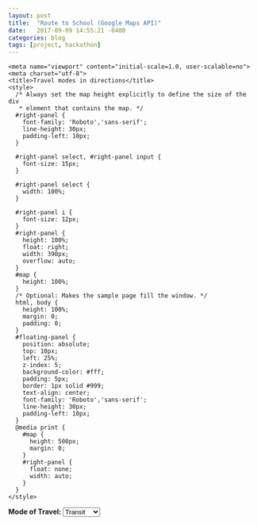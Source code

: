 ```yaml
---
layout: post
title:  "Route to School (Google Maps API)"
date:   2017-09-09 14:55:21 -0400
categories: blog
tags: [project, hackathon]
---
```



<!DOCTYPE html>
<html>
  <head>

    <meta name="viewport" content="initial-scale=1.0, user-scalable=no">
    <meta charset="utf-8">
    <title>Travel modes in directions</title>
    <style>
      /* Always set the map height explicitly to define the size of the div
       * element that contains the map. */
      #right-panel {
        font-family: 'Roboto','sans-serif';
        line-height: 30px;
        padding-left: 10px;
      }

      #right-panel select, #right-panel input {
        font-size: 15px;
      }

      #right-panel select {
        width: 100%;
      }

      #right-panel i {
        font-size: 12px;
      }
      #right-panel {
        height: 100%;
        float: right;
        width: 390px;
        overflow: auto;
      }
      #map {
        height: 100%;
      }
      /* Optional: Makes the sample page fill the window. */
      html, body {
        height: 100%;
        margin: 0;
        padding: 0;
      }
      #floating-panel {
        position: absolute;
        top: 10px;
        left: 25%;
        z-index: 5;
        background-color: #fff;
        padding: 5px;
        border: 1px solid #999;
        text-align: center;
        font-family: 'Roboto','sans-serif';
        line-height: 30px;
        padding-left: 10px;
      }
      @media print {
        #map {
          height: 500px;
          margin: 0;
        }
        #right-panel {
          float: none;
          width: auto;
        }
      }
    </style>
  </head>
  <body>
    <div id="floating-panel">
    <b>Mode of Travel: </b>
    <select id="mode">
      <option value="TRANSIT">Transit</option>
      <option value="WALKING">Walking</option>
      <option value="BICYCLING">Bicycling</option>
      </select>
    </div>
    <div id="right-panel"></div>
    <div id="map"></div>
    <script>
       var map, infoWindow;
      function initMap() {
        var directionsDisplay = new google.maps.DirectionsRenderer;
        var directionsService = new google.maps.DirectionsService;
        map = new google.maps.Map(document.getElementById('map'), {
          zoom: 14,
          center: {lat: 37.77, lng: -122.447}
        });

        directionsDisplay.setMap(map);
        directionsDisplay.setPanel(document.getElementById('right-panel'));

        if (navigator.geolocation) {
      navigator.geolocation.getCurrentPosition(function(position) {
        var pos = {
          lat: position.coords.latitude,
          lng: position.coords.longitude
        };
        calculateAndDisplayRoute(directionsService, directionsDisplay, pos);
        document.getElementById('mode').addEventListener('change', function() {
          calculateAndDisplayRoute(directionsService, directionsDisplay,pos);
        });
      }, function() {
        handleLocationError(true, markerme);
       });
    } else {
     // Browser doesn't support Geolocation
     window.alert('Geolocation is not supported');
    }


      }

        function calculateAndDisplayRoute(directionsService, directionsDisplay,pos) {
        var selectedMode = document.getElementById('mode').value;
        directionsService.route({
          origin: pos,  // Haight.
          destination: {lat: 37.7256557, lng: -122.4510586},  // Ocean Beach.
          // Note that Javascript allows us to access the constant
          // using square brackets and a string value as its
          // "property."
          travelMode: google.maps.TravelMode[selectedMode]
        }, function(response, status) {
          if (status == 'OK') {
            directionsDisplay.setDirections(response);
          } else {
            window.alert('Directions request failed due to ' + status);
          }
        });
      }
    </script>

    <script async defer
    src="https://maps.googleapis.com/maps/api/js?AIzaSyCiu3rXgzhP23ytL-o5-Ik2XYLRDtbBOis	&callback=initMap">
    </script>
  </body>
</html>
